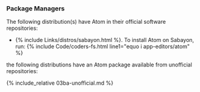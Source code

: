 ### Package Managers
The following distribution(s) have Atom in their official software repositories:

* {% include Links/distros/sabayon.html %}. To install Atom on Sabayon, run: {% include Code/coders-fs.html line1="equo i app-editors/atom" %}

the following distributions have an Atom package available from unofficial repositories:

{% include_relative 03ba-unofficial.md %}
